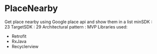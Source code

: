 # PlaceNearby
Get place nearby using Google place api and show them in a list 
minSDK : 23
TargetSDK : 29
Architectural pattern : MVP
Libraries used:
- Retrofit
- RxJava
- Recyclerview
